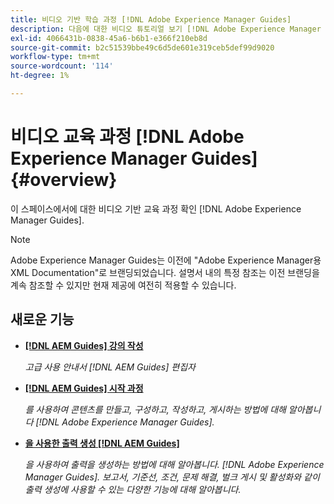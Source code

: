 ```yaml
---
title: 비디오 기반 학습 과정 [!DNL Adobe Experience Manager Guides]
description: 다음에 대한 비디오 튜토리얼 보기 [!DNL Adobe Experience Manager Guides], AEM XML 추가 기능, AEM XML 플러그인, AEM DoX 및 AEM Dox.
exl-id: 4066431b-0838-45a6-b6b1-e366f210eb8d
source-git-commit: b2c51539bbe49c6d5de601e319ceb5def99d9020
workflow-type: tm+mt
source-wordcount: '114'
ht-degree: 1%

---
```


# 비디오 교육 과정 [!DNL Adobe Experience Manager Guides] {#overview}

이 스페이스에서에 대한 비디오 기반 교육 과정 확인 [!DNL Adobe Experience Manager Guides].

>[!NOTE]
> 
> Adobe Experience Manager Guides는 이전에 &quot;Adobe Experience Manager용 XML Documentation&quot;로 브랜딩되었습니다. 설명서 내의 특정 참조는 이전 브랜딩을 계속 참조할 수 있지만 현재 제공에 여전히 적용할 수 있습니다.

## 새로운 기능

* **[[!DNL AEM Guides] 강의 작성](course-3/overview.md)**

   *고급 사용 안내서 [!DNL AEM Guides] 편집자*

* **[[!DNL AEM Guides] 시작 과정](course-1/overview.md)**

   *를 사용하여 콘텐츠를 만들고, 구성하고, 작성하고, 게시하는 방법에 대해 알아봅니다 [!DNL Adobe Experience Manager Guides].*

* **[을 사용한 출력 생성 [!DNL AEM Guides]](course-2/overview.md)**

   *을 사용하여 출력을 생성하는 방법에 대해 알아봅니다. [!DNL Adobe Experience Manager Guides]. 보고서, 기준선, 조건, 문제 해결, 벌크 게시 및 활성화와 같이 출력 생성에 사용할 수 있는 다양한 기능에 대해 알아봅니다.*
